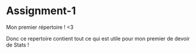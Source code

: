 # Assignment-1
Mon premier répertoire ! <3

Donc ce repertoire contient tout ce qui est utile pour mon premier de devoir de Stats !
